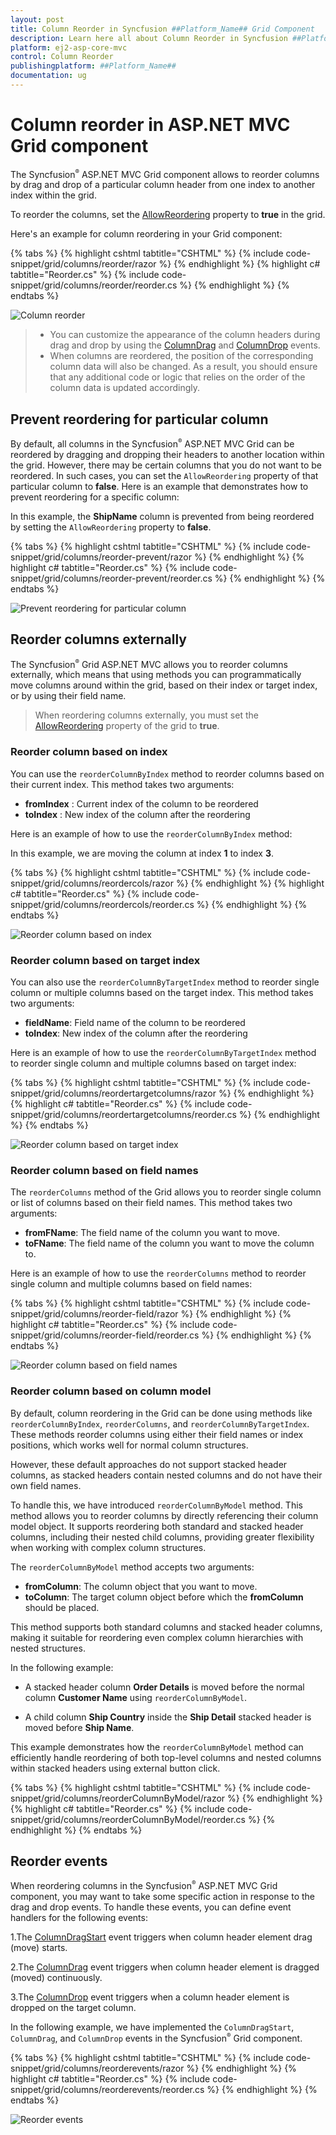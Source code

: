 ```yaml
---
layout: post
title: Column Reorder in Syncfusion ##Platform_Name## Grid Component
description: Learn here all about Column Reorder in Syncfusion ##Platform_Name## Grid component of Syncfusion Essential JS 2 and more.
platform: ej2-asp-core-mvc
control: Column Reorder
publishingplatform: ##Platform_Name##
documentation: ug
---
```


# Column reorder in ASP.NET MVC Grid component
 
The Syncfusion<sup style="font-size:70%">&reg;</sup> ASP.NET MVC Grid component allows to reorder columns by drag and drop of a particular column header from one index to another index within the grid.

To reorder the columns, set the [AllowReordering](https://help.syncfusion.com/cr/aspnetmvc-js2/Syncfusion.EJ2.Grids.Grid.html#Syncfusion_EJ2_Grids_Grid_AllowReordering) property to **true** in the grid.

Here's an example for column reordering in your Grid component:

{% tabs %}
{% highlight cshtml tabtitle="CSHTML" %}
{% include code-snippet/grid/columns/reorder/razor %}
{% endhighlight %}
{% highlight c# tabtitle="Reorder.cs" %}
{% include code-snippet/grid/columns/reorder/reorder.cs %}
{% endhighlight %}
{% endtabs %}

![Column reorder](../images/column-reorder/column-reorder.gif)

>* You can customize the appearance of the column headers during drag and drop by using the [ColumnDrag](https://help.syncfusion.com/cr/aspnetmvc-js2/Syncfusion.EJ2.Grids.Grid.html#Syncfusion_EJ2_Grids_Grid_ColumnDrag) and [ColumnDrop](https://help.syncfusion.com/cr/aspnetmvc-js2/Syncfusion.EJ2.Grids.Grid.html#Syncfusion_EJ2_Grids_Grid_ColumnDrop) events.
>* When columns are reordered, the position of the corresponding column data will also be changed. As a result, you should ensure that any additional code or logic that relies on the order of the column data is updated accordingly.

## Prevent reordering for particular column

By default, all columns in the Syncfusion<sup style="font-size:70%">&reg;</sup> ASP.NET MVC Grid can be reordered by dragging and dropping their headers to another location within the grid. However, there may be certain columns that you do not want to be reordered. In such cases, you can set the `AllowReordering` property of that particular column to **false**. Here is an example that demonstrates how to prevent reordering for a specific column:

In this example, the **ShipName** column is prevented from being reordered by setting the `AllowReordering` property to **false**.

{% tabs %}
{% highlight cshtml tabtitle="CSHTML" %}
{% include code-snippet/grid/columns/reorder-prevent/razor %}
{% endhighlight %}
{% highlight c# tabtitle="Reorder.cs" %}
{% include code-snippet/grid/columns/reorder-prevent/reorder.cs %}
{% endhighlight %}
{% endtabs %}

![Prevent reordering for particular column](../images/column-reorder/column-reorder-prevent.gif)

## Reorder columns externally

The Syncfusion<sup style="font-size:70%">&reg;</sup> Grid ASP.NET MVC allows you to reorder columns externally, which means that using methods you can programmatically move columns around within the grid, based on their index or target index, or by using their field name.

> When reordering columns externally, you must set the [AllowReordering](https://help.syncfusion.com/cr/aspnetmvc-js2/Syncfusion.EJ2.Grids.Grid.html#Syncfusion_EJ2_Grids_Grid_AllowReordering) property of the grid to **true**.

### Reorder column based on index

You can use the `reorderColumnByIndex` method to reorder columns based on their current index. This method takes two arguments:

* **fromIndex** : Current index of the column to be reordered
* **toIndex** : New index of the column after the reordering

Here is an example of how to use the `reorderColumnByIndex` method:

In this example, we are moving the column at index **1** to index **3**.

{% tabs %}
{% highlight cshtml tabtitle="CSHTML" %}
{% include code-snippet/grid/columns/reordercols/razor %}
{% endhighlight %}
{% highlight c# tabtitle="Reorder.cs" %}
{% include code-snippet/grid/columns/reordercols/reorder.cs %}
{% endhighlight %}
{% endtabs %}

![Reorder column based on index](../images/column-reorder/column-reorder-index.gif)

### Reorder column based on target index

You can also use the `reorderColumnByTargetIndex` method to reorder single column or multiple columns based on the target index. This method takes two arguments:

* **fieldName**: Field name of the column to be reordered
* **toIndex**: New index of the column after the reordering

Here is an example of how to use the `reorderColumnByTargetIndex` method to reorder single column and multiple columns based on target index:

{% tabs %}
{% highlight cshtml tabtitle="CSHTML" %}
{% include code-snippet/grid/columns/reordertargetcolumns/razor %}
{% endhighlight %}
{% highlight c# tabtitle="Reorder.cs" %}
{% include code-snippet/grid/columns/reordertargetcolumns/reorder.cs %}
{% endhighlight %}
{% endtabs %}

![Reorder column based on target index](../images/column-reorder/column-reorder-target.gif)

### Reorder column based on field names

The `reorderColumns` method of the Grid allows you to reorder single column or list of columns based on their field names. This method takes two arguments: 

* **fromFName**: The field name of the column you want to move.
* **toFName**: The field name of the column you want to move the column to.

Here is an example of how to use the `reorderColumns` method to reorder single column and multiple columns based on field names:

{% tabs %}
{% highlight cshtml tabtitle="CSHTML" %}
{% include code-snippet/grid/columns/reorder-field/razor %}
{% endhighlight %}
{% highlight c# tabtitle="Reorder.cs" %}
{% include code-snippet/grid/columns/reorder-field/reorder.cs %}
{% endhighlight %}
{% endtabs %} 

![Reorder column based on field names](../images/column-reorder/column-reorder-field.gif)

### Reorder column based on column model

By default, column reordering in the Grid can be done using methods like `reorderColumnByIndex`, `reorderColumns`, and `reorderColumnByTargetIndex`. These methods reorder columns using either their field names or index positions, which works well for normal column structures.

However, these default approaches do not support stacked header columns, as stacked headers contain nested columns and do not have their own field names.

To handle this, we have introduced `reorderColumnByModel` method. This method allows you to reorder columns by directly referencing their column model object. It supports reordering both standard and stacked header columns, including their nested child columns, providing greater flexibility when working with complex column structures.

The `reorderColumnByModel` method accepts two arguments:

* **fromColumn**: The column object that you want to move.
* **toColumn**: The target column object before which the **fromColumn** should be placed.

This method supports both standard columns and stacked header columns, making it suitable for reordering even complex column hierarchies with nested structures.

In the following example:

* A stacked header column **Order Details** is moved before the normal column **Customer Name** using `reorderColumnByModel`.

* A child column **Ship Country** inside the **Ship Detail** stacked header is moved before **Ship Name**.

This example demonstrates how the `reorderColumnByModel` method can efficiently handle reordering of both top-level columns and nested columns within stacked headers using external button click.

{% tabs %}
{% highlight cshtml tabtitle="CSHTML" %}
{% include code-snippet/grid/columns/reorderColumnByModel/razor %}
{% endhighlight %}
{% highlight c# tabtitle="Reorder.cs" %}
{% include code-snippet/grid/columns/reorderColumnByModel/reorder.cs %}
{% endhighlight %}
{% endtabs %} 

## Reorder events

When reordering columns in the Syncfusion<sup style="font-size:70%">&reg;</sup> ASP.NET MVC Grid component, you may want to take some specific action in response to the drag and drop events. To handle these events, you can define event handlers for the following events:

1.The [ColumnDragStart](https://help.syncfusion.com/cr/aspnetmvc-js2/Syncfusion.EJ2.Grids.Grid.html#Syncfusion_EJ2_Grids_Grid_ColumnDragStart) event triggers when column header element drag (move) starts.

2.The [ColumnDrag](https://help.syncfusion.com/cr/aspnetmvc-js2/Syncfusion.EJ2.Grids.Grid.html#Syncfusion_EJ2_Grids_Grid_ColumnDrag) event triggers when column header element is dragged (moved) continuously.

3.The [ColumnDrop](https://help.syncfusion.com/cr/aspnetmvc-js2/Syncfusion.EJ2.Grids.Grid.html#Syncfusion_EJ2_Grids_Grid_ColumnDrop) event triggers when a column header element is dropped on the target column.

In the following example, we have implemented the `ColumnDragStart`, `ColumnDrag`, and `ColumnDrop` events in the Syncfusion<sup style="font-size:70%">&reg;</sup> Grid component.

{% tabs %}
{% highlight cshtml tabtitle="CSHTML" %}
{% include code-snippet/grid/columns/reorderevents/razor %}
{% endhighlight %}
{% highlight c# tabtitle="Reorder.cs" %}
{% include code-snippet/grid/columns/reorderevents/reorder.cs %}
{% endhighlight %}
{% endtabs %}

![Reorder events](../images/column-reorder/column-reorder-events.gif)
